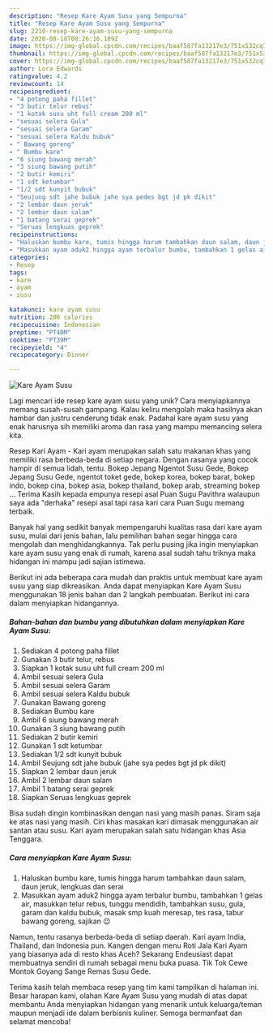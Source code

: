 ```yaml
---
description: "Resep Kare Ayam Susu yang Sempurna"
title: "Resep Kare Ayam Susu yang Sempurna"
slug: 2210-resep-kare-ayam-susu-yang-sempurna
date: 2020-08-18T08:26:16.109Z
image: https://img-global.cpcdn.com/recipes/baaf587fa13217e3/751x532cq70/kare-ayam-susu-foto-resep-utama.jpg
thumbnail: https://img-global.cpcdn.com/recipes/baaf587fa13217e3/751x532cq70/kare-ayam-susu-foto-resep-utama.jpg
cover: https://img-global.cpcdn.com/recipes/baaf587fa13217e3/751x532cq70/kare-ayam-susu-foto-resep-utama.jpg
author: Lora Edwards
ratingvalue: 4.2
reviewcount: 14
recipeingredient:
- "4 potong paha fillet"
- "3 butir telur rebus"
- "1 kotak susu uht full cream 200 ml"
- "sesuai selera Gula"
- "sesuai selera Garam"
- "sesuai selera Kaldu bubuk"
- " Bawang goreng"
- " Bumbu kare"
- "6 siung bawang merah"
- "3 siung bawang putih"
- "2 butir kemiri"
- "1 sdt ketumbar"
- "1/2 sdt kunyit bubuk"
- "Seujung sdt jahe bubuk jahe sya pedes bgt jd pk dikit"
- "2 lembar daun jeruk"
- "2 lembar daun salam"
- "1 batang serai geprek"
- "Seruas lengkuas geprek"
recipeinstructions:
- "Haluskan bumbu kare, tumis hingga harum tambahkan daun salam, daun jeruk, lengkuas dan serai"
- "Masukkan ayam aduk2 hingga ayam terbalur bumbu, tambahkan 1 gelas air, masukkan telur rebus, tunggu mendidih, tambahkan susu, gula, garam dan kaldu bubuk, masak smp kuah meresap, tes rasa, tabur bawang goreng, sajikan 😉"
categories:
- Resep
tags:
- kare
- ayam
- susu

katakunci: kare ayam susu 
nutrition: 200 calories
recipecuisine: Indonesian
preptime: "PT40M"
cooktime: "PT39M"
recipeyield: "4"
recipecategory: Dinner

---
```



![Kare Ayam Susu](https://img-global.cpcdn.com/recipes/baaf587fa13217e3/751x532cq70/kare-ayam-susu-foto-resep-utama.jpg)

Lagi mencari ide resep kare ayam susu yang unik? Cara menyiapkannya memang susah-susah gampang. Kalau keliru mengolah maka hasilnya akan hambar dan justru cenderung tidak enak. Padahal kare ayam susu yang enak harusnya sih memiliki aroma dan rasa yang mampu memancing selera kita.

Resep Kari Ayam - Kari ayam merupakan salah satu makanan khas yang memiliki rasa berbeda-beda di setiap negara. Dengan rasanya yang cocok hampir di semua lidah, tentu. Bokep Jepang Ngentot Susu Gede, Bokep Jepang Susu Gede, ngentot toket gede, bokep korea, bokep barat, bokep indo, bokep cina, bokep asia, bokep thailand, bokep arab, streaming bokep … Terima Kasih kepada empunya resepi asal Puan Sugu Pavithra walaupun saya ada &#34;derhaka&#34; resepi asal tapi rasa kari cara Puan Sugu memang terbaik.

Banyak hal yang sedikit banyak mempengaruhi kualitas rasa dari kare ayam susu, mulai dari jenis bahan, lalu pemilihan bahan segar hingga cara mengolah dan menghidangkannya. Tak perlu pusing jika ingin menyiapkan kare ayam susu yang enak di rumah, karena asal sudah tahu triknya maka hidangan ini mampu jadi sajian istimewa.


Berikut ini ada beberapa cara mudah dan praktis untuk membuat kare ayam susu yang siap dikreasikan. Anda dapat menyiapkan Kare Ayam Susu menggunakan 18 jenis bahan dan 2 langkah pembuatan. Berikut ini cara dalam menyiapkan hidangannya.

<!--inarticleads1-->

##### Bahan-bahan dan bumbu yang dibutuhkan dalam menyiapkan Kare Ayam Susu:

1. Sediakan 4 potong paha fillet
1. Gunakan 3 butir telur, rebus
1. Siapkan 1 kotak susu uht full cream 200 ml
1. Ambil sesuai selera Gula
1. Ambil sesuai selera Garam
1. Ambil sesuai selera Kaldu bubuk
1. Gunakan  Bawang goreng
1. Sediakan  Bumbu kare
1. Ambil 6 siung bawang merah
1. Gunakan 3 siung bawang putih
1. Sediakan 2 butir kemiri
1. Gunakan 1 sdt ketumbar
1. Sediakan 1/2 sdt kunyit bubuk
1. Ambil Seujung sdt jahe bubuk (jahe sya pedes bgt jd pk dikit)
1. Siapkan 2 lembar daun jeruk
1. Ambil 2 lembar daun salam
1. Ambil 1 batang serai geprek
1. Siapkan Seruas lengkuas geprek


Bisa sudah dingin kombinasikan dengan nasi yang masih panas. Siram saja ke atas nasi yang masih. Ciri khas masakan kari dimasak menggunakan air santan atau susu. Kari ayam merupakan salah satu hidangan khas Asia Tenggara. 

<!--inarticleads2-->

##### Cara menyiapkan Kare Ayam Susu:

1. Haluskan bumbu kare, tumis hingga harum tambahkan daun salam, daun jeruk, lengkuas dan serai
1. Masukkan ayam aduk2 hingga ayam terbalur bumbu, tambahkan 1 gelas air, masukkan telur rebus, tunggu mendidih, tambahkan susu, gula, garam dan kaldu bubuk, masak smp kuah meresap, tes rasa, tabur bawang goreng, sajikan 😉


Namun, tentu rasanya berbeda-beda di setiap daerah. Kari ayam India, Thailand, dan Indonesia pun. Kangen dengan menu Roti Jala Kari Ayam yang biasanya ada di resto khas Aceh? Sekarang Endeusiast dapat membuatnya sendiri di rumah sebagai menu buka puasa. Tik Tok Cewe Montok Goyang Sange Remas Susu Gede. 

Terima kasih telah membaca resep yang tim kami tampilkan di halaman ini. Besar harapan kami, olahan Kare Ayam Susu yang mudah di atas dapat membantu Anda menyiapkan hidangan yang menarik untuk keluarga/teman maupun menjadi ide dalam berbisnis kuliner. Semoga bermanfaat dan selamat mencoba!

